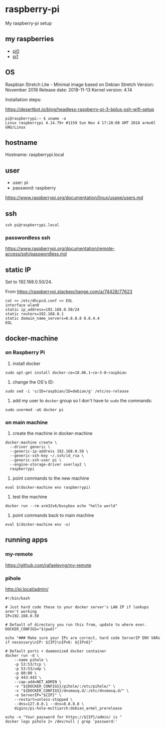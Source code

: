 # raspberry-pi

My raspberry-pi setup

## my raspberries

- [pi0](./my-raspberries/pi0.md)
- [pi1](./my-raspberries/pi1.md)


## OS

Raspbian Stretch Lite - Minimal image based on Debian Stretch
Version: November 2018
Release date: 2018-11-13
Kernel version: 4.14

Installation steps:

https://desertbot.io/blog/headless-raspberry-pi-3-bplus-ssh-wifi-setup

```
pi@raspberrypi:~ $ uname -a
Linux raspberrypi 4.14.79+ #1159 Sun Nov 4 17:28:08 GMT 2018 armv6l GNU/Linux
```

## hostname

Hostname: raspberrypi.local


## user

- user: pi
- password: raspberry

https://www.raspberrypi.org/documentation/linux/usage/users.md

## ssh

```shell
ssh pi@raspberrypi.local
```

### passwordless ssh

https://www.raspberrypi.org/documentation/remote-access/ssh/passwordless.md


## static IP

Set to 192.168.0.50/24.

From https://raspberrypi.stackexchange.com/a/74428/77623

```shell
cat >> /etc/dhcpcd.conf << EOL
interface wlan0
static ip_address=192.168.0.50/24
static routers=192.168.0.1
static domain_name_servers=8.8.8.8 8.8.4.4
EOL
```

## docker-machine

### on Raspberry Pi

1. install docker
  ```shell
  sudo apt-get install docker-ce=18.06.1~ce~3-0~raspbian
  ```

1. change the OS's ID:
  ```shell
  sudo sed -i 's/ID=raspbian/ID=debian/g' /etc/os-release
  ```

1. add my user to `docker` group so I don't have to `sudo` the commands:
  ```shell
  sudo usermod -aG docker pi
  ```

### on main machine

1. create the machine in docker-machine
  ```shell
  docker-machine create \
    --driver generic \
    --generic-ip-address 192.168.0.50 \
    --generic-ssh-key ~/.ssh/id_rsa \
    --generic-ssh-user pi \
    --engine-storage-driver overlay2 \
    raspberrypi
  ```

1. point commands to the new machine
  ```shell
  eval $(docker-machine env raspberrypi)
  ```

1. test the machine
  ```
  docker run --rm arm32v6/busybox echo "hello world"
  ```

1. point commands back to main machine
  ```
  eval $(docker-machine env -u)
  ```

## running apps

### my-remote

https://github.com/rafaeleyng/my-remote


### pihole

http://pi.local/admin/

```shell
#!/bin/bash

# Just hard code these to your docker server's LAN IP if lookups aren't working
IP=192.168.0.50

# Default of directory you run this from, update to where ever.
DOCKER_CONFIGS="$(pwd)"

echo "### Make sure your IPs are correct, hard code ServerIP ENV VARs if necessary\nIP: ${IP}\nIPv6: ${IPv6}"

# Default ports + daemonized docker container
docker run -d \
    --name pihole \
    -p 53:53/tcp \
    -p 53:53/udp \
    -p 80:80 \
    -p 443:443 \
    --cap-add=NET_ADMIN \
    -v "${DOCKER_CONFIGS}/pihole/:/etc/pihole/" \
    -v "${DOCKER_CONFIGS}/dnsmasq.d/:/etc/dnsmasq.d/" \
    -e ServerIP="${IP}" \
    --restart=unless-stopped \
    --dns=127.0.0.1 --dns=8.8.8.8 \
    diginc/pi-hole-multiarch:debian_armel_prerelease

echo -n "Your password for https://${IP}/admin/ is "
docker logs pihole 2> /dev/null | grep 'password:'
```
